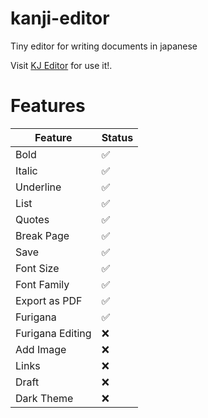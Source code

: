 # kanji-editor
Tiny editor for writing documents in japanese

Visit [KJ Editor]() for use it!.

# Features

| Feature          | Status |
| ---------------- | ------ |
| Bold             | ✅      |
| Italic           | ✅      |
| Underline        | ✅      |
| List             | ✅      |
| Quotes           | ✅      |
| Break Page       | ✅      |
| Save             | ✅      |
| Font Size        | ✅      |
| Font Family      | ✅      |
| Export as PDF    | ✅      |
| Furigana         | ✅      |
| Furigana Editing | ❌      |
| Add Image        | ❌      |
| Links            | ❌      |
| Draft            | ❌      |
| Dark Theme       | ❌      |